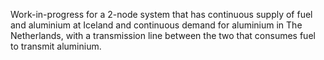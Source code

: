 Work-in-progress for a 2-node system that has continuous supply of fuel and aluminium at Iceland and continuous demand for aluminium in The Netherlands, with a transmission line between the two that consumes fuel to transmit aluminium.
